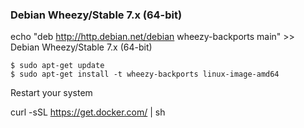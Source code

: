### Debian Wheezy/Stable 7.x (64-bit)
echo "deb http://http.debian.net/debian wheezy-backports main" >> Debian Wheezy/Stable 7.x (64-bit)

    $ sudo apt-get update
    $ sudo apt-get install -t wheezy-backports linux-image-amd64

Restart your system

curl -sSL https://get.docker.com/ | sh